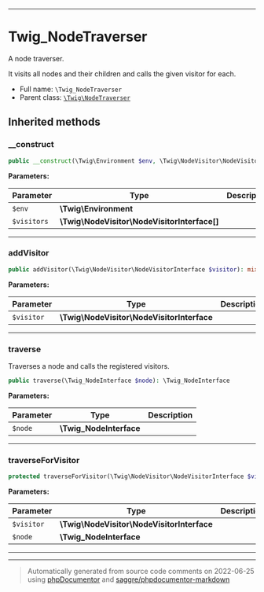 ***

# Twig_NodeTraverser

A node traverser.

It visits all nodes and their children and calls the given visitor for each.

* Full name: `\Twig_NodeTraverser`
* Parent class: [`\Twig\NodeTraverser`](./Twig/NodeTraverser.md)






## Inherited methods


### __construct



```php
public __construct(\Twig\Environment $env, \Twig\NodeVisitor\NodeVisitorInterface[] $visitors = []): mixed
```








**Parameters:**

| Parameter | Type | Description |
|-----------|------|-------------|
| `$env` | **\Twig\Environment** |  |
| `$visitors` | **\Twig\NodeVisitor\NodeVisitorInterface[]** |  |




***

### addVisitor



```php
public addVisitor(\Twig\NodeVisitor\NodeVisitorInterface $visitor): mixed
```








**Parameters:**

| Parameter | Type | Description |
|-----------|------|-------------|
| `$visitor` | **\Twig\NodeVisitor\NodeVisitorInterface** |  |




***

### traverse

Traverses a node and calls the registered visitors.

```php
public traverse(\Twig_NodeInterface $node): \Twig_NodeInterface
```








**Parameters:**

| Parameter | Type | Description |
|-----------|------|-------------|
| `$node` | **\Twig_NodeInterface** |  |




***

### traverseForVisitor



```php
protected traverseForVisitor(\Twig\NodeVisitor\NodeVisitorInterface $visitor, \Twig_NodeInterface $node = null): mixed
```








**Parameters:**

| Parameter | Type | Description |
|-----------|------|-------------|
| `$visitor` | **\Twig\NodeVisitor\NodeVisitorInterface** |  |
| `$node` | **\Twig_NodeInterface** |  |




***


***
> Automatically generated from source code comments on 2022-06-25 using [phpDocumentor](http://www.phpdoc.org/) and [saggre/phpdocumentor-markdown](https://github.com/Saggre/phpDocumentor-markdown)
